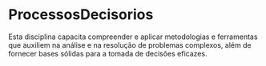 # ProcessosDecisorios
Esta disciplina capacita compreender e aplicar metodologias e ferramentas que auxiliem na análise e na resolução de problemas complexos, além de fornecer bases sólidas para a tomada de decisões eficazes.
